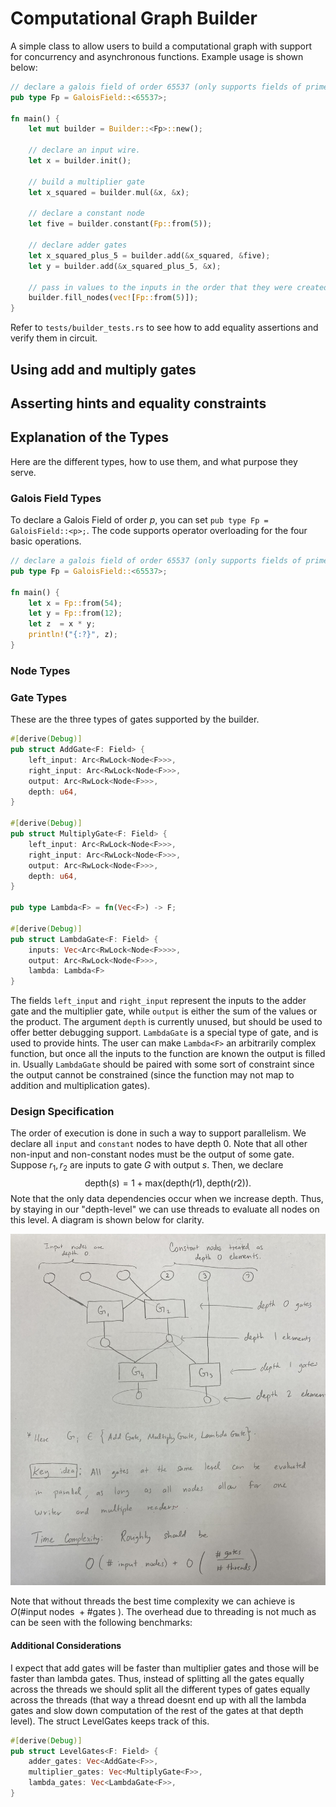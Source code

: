 # Computational Graph Builder
A simple class to allow users to build a computational graph with support for concurrency and asynchronous functions. Example usage is shown below: 
```rust
// declare a galois field of order 65537 (only supports fields of prime order)
pub type Fp = GaloisField::<65537>;

fn main() {
    let mut builder = Builder::<Fp>::new(); 

    // declare an input wire. 
    let x = builder.init();

    // build a multiplier gate
    let x_squared = builder.mul(&x, &x);

    // declare a constant node
    let five = builder.constant(Fp::from(5));

    // declare adder gates 
    let x_squared_plus_5 = builder.add(&x_squared, &five);
    let y = builder.add(&x_squared_plus_5, &x);

    // pass in values to the inputs in the order that they were created
    builder.fill_nodes(vec![Fp::from(5)]);
}
```
Refer to ```tests/builder_tests.rs``` to see how to add equality assertions and verify them in circuit. 

## Using add and multiply gates

## Asserting hints and equality constraints 

## Explanation of the Types
Here are the different types, how to use them, and what purpose they serve. 

### Galois Field Types
To declare a Galois Field of order $p$, you can set ```pub type Fp = GaloisField::<p>;```. The code supports operator overloading for the four basic operations.
```rust
// declare a galois field of order 65537 (only supports fields of prime order)
pub type Fp = GaloisField::<65537>;

fn main() {
    let x = Fp::from(54);
    let y = Fp::from(12); 
    let z  = x * y; 
    println!("{:?}", z); 
}
```

### Node Types

### Gate Types
These are the three types of gates supported by the builder.
```rust
#[derive(Debug)]
pub struct AddGate<F: Field> {
    left_input: Arc<RwLock<Node<F>>>,
    right_input: Arc<RwLock<Node<F>>>,
    output: Arc<RwLock<Node<F>>>,
    depth: u64,
}

#[derive(Debug)]
pub struct MultiplyGate<F: Field> {
    left_input: Arc<RwLock<Node<F>>>,
    right_input: Arc<RwLock<Node<F>>>,
    output: Arc<RwLock<Node<F>>>,
    depth: u64,
}

pub type Lambda<F> = fn(Vec<F>) -> F;

#[derive(Debug)]
pub struct LambdaGate<F: Field> {
    inputs: Vec<Arc<RwLock<Node<F>>>>,
    output: Arc<RwLock<Node<F>>>,
    lambda: Lambda<F>
}

```
The fields ```left_input``` and ```right_input``` represent the inputs to the adder gate and the multiplier gate, while ```output``` is either the sum of the values or the product. The argument ```depth``` is currently unused, but should be used to offer better debugging support. ```LambdaGate``` is a special type of gate, and is used to provide hints. The user can make ```Lambda<F>``` an arbitrarily complex function, but once all the inputs to the function are known the output is filled in. Usually ```LambdaGate``` should be paired with some sort of constraint since the output cannot be constrained (since the function may not map to addition and multiplication gates). 

### Design Specification
The order of execution is done in such a way to support parallelism. We declare all ```input``` and ```constant``` nodes to have depth $0$. Note that all other non-input and non-constant nodes must be the output of some gate. Suppose $r_1, r_2$ are inputs to gate $G$ with output $s$. Then, we declare
$$\text{depth}(s)  = 1 + \text{max}(\text{depth}(r1), \text{depth}(r2)).$$
Note that the only data dependencies occur when we increase depth. Thus, by staying in our "depth-level" we can use threads to evaluate all nodes on this level. A diagram is shown below for clarity. 

<img src=./img/spec.jpg alt="Schematic" width="600">

Note that without threads the best time complexity we can achieve is $O(\text{\# input nodes } + \text{\# gates })$. The overhead due to threading is not much as can be seen with the following benchmarks:

#### Additional Considerations
I expect that add gates will be faster than multiplier gates and those will be faster than lambda gates. Thus, instead of splitting all the gates equally across the threads we should split all the different types of gates equally across the threads (that way a thread doesnt end up with all the lambda gates and slow down computation of the rest of the gates at that depth level). The struct LevelGates keeps track of this. 
```rust
#[derive(Debug)]
pub struct LevelGates<F: Field> {
    adder_gates: Vec<AddGate<F>>,
    multiplier_gates: Vec<MultiplyGate<F>>,
    lambda_gates: Vec<LambdaGate<F>>,
}
```

